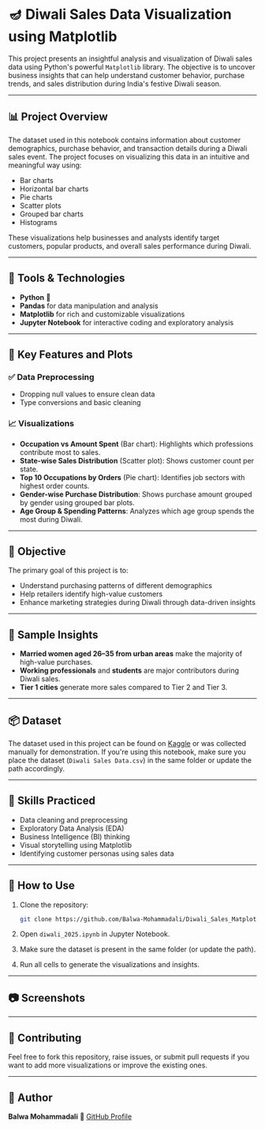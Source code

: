 # 🪔 Diwali Sales Data Visualization using Matplotlib

This project presents an insightful analysis and visualization of Diwali sales data using Python's powerful `Matplotlib` library. The objective is to uncover business insights that can help understand customer behavior, purchase trends, and sales distribution during India's festive Diwali season.

---

## 📊 Project Overview

The dataset used in this notebook contains information about customer demographics, purchase behavior, and transaction details during a Diwali sales event. The project focuses on visualizing this data in an intuitive and meaningful way using:

* Bar charts
* Horizontal bar charts
* Pie charts
* Scatter plots
* Grouped bar charts
* Histograms

These visualizations help businesses and analysts identify target customers, popular products, and overall sales performance during Diwali.

---

## 🔧 Tools & Technologies

* **Python** 🐍
* **Pandas** for data manipulation and analysis
* **Matplotlib** for rich and customizable visualizations
* **Jupyter Notebook** for interactive coding and exploratory analysis

---

## 📌 Key Features and Plots

### ✅ Data Preprocessing

* Dropping null values to ensure clean data
* Type conversions and basic cleaning

### 📈 Visualizations

* **Occupation vs Amount Spent** (Bar chart): Highlights which professions contribute most to sales.
* **State-wise Sales Distribution** (Scatter plot): Shows customer count per state.
* **Top 10 Occupations by Orders** (Pie chart): Identifies job sectors with highest order counts.
* **Gender-wise Purchase Distribution**: Shows purchase amount grouped by gender using grouped bar plots.
* **Age Group & Spending Patterns**: Analyzes which age group spends the most during Diwali.

---

## 🎯 Objective

The primary goal of this project is to:

* Understand purchasing patterns of different demographics
* Help retailers identify high-value customers
* Enhance marketing strategies during Diwali through data-driven insights

---

## 📌 Sample Insights

* **Married women aged 26–35 from urban areas** make the majority of high-value purchases.
* **Working professionals** and **students** are major contributors during Diwali sales.
* **Tier 1 cities** generate more sales compared to Tier 2 and Tier 3.

---

## 📦 Dataset

The dataset used in this project can be found on [Kaggle](https://www.kaggle.com/datasets) or was collected manually for demonstration. If you're using this notebook, make sure you place the dataset (`Diwali Sales Data.csv`) in the same folder or update the path accordingly.

---

## 🧠 Skills Practiced

* Data cleaning and preprocessing
* Exploratory Data Analysis (EDA)
* Business Intelligence (BI) thinking
* Visual storytelling using Matplotlib
* Identifying customer personas using sales data

---

## 📌 How to Use

1. Clone the repository:

   ```bash
   git clone https://github.com/Balwa-Mohammadali/Diwali_Sales_Matplotlib.git
   ```

2. Open `diwali_2025.ipynb` in Jupyter Notebook.

3. Make sure the dataset is present in the same folder (or update the path).

4. Run all cells to generate the visualizations and insights.

---

## 📷 Screenshots


---

## 🤝 Contributing

Feel free to fork this repository, raise issues, or submit pull requests if you want to add more visualizations or improve the existing ones.

---


## 👤 Author

**Balwa Mohammadali**
🔗 [GitHub Profile](https://github.com/Balwa-Mohammadali)
